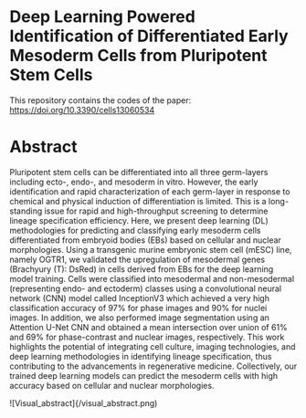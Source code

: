 # Deep Learning Powered Identification of Differentiated Early Mesoderm Cells from Pluripotent Stem Cells

This repository contains the codes of the paper: https://doi.org/10.3390/cells13060534

# Abstract
Pluripotent stem cells can be differentiated into all three germ-layers including ecto-, endo-, and mesoderm in vitro. However, the early identification and rapid characterization of each germ-layer in response to chemical and physical induction of differentiation is limited. This is a long-standing issue for rapid and high-throughput screening to determine lineage specification efficiency. Here, we present deep learning (DL) methodologies for predicting and classifying early mesoderm cells differentiated from embryoid bodies (EBs) based on cellular and nuclear morphologies. Using a transgenic murine embryonic stem cell (mESC) line, namely OGTR1, we validated the upregulation of mesodermal genes (Brachyury (T): DsRed) in cells derived from EBs for the deep learning model training. Cells were classified into mesodermal and non-mesodermal (representing endo- and ectoderm) classes using a convolutional neural network (CNN) model called InceptionV3 which achieved a very high classification accuracy of 97% for phase images and 90% for nuclei images. In addition, we also performed image segmentation using an Attention U-Net CNN and obtained a mean intersection over union of 61% and 69% for phase-contrast and nuclear images, respectively. This work highlights the potential of integrating cell culture, imaging technologies, and deep learning methodologies in identifying lineage specification, thus contributing to the advancements in regenerative medicine. Collectively, our trained deep learning models can predict the mesoderm cells with high accuracy based on cellular and nuclear morphologies.

![Visual_abstract]{/visual_abstract.png)
